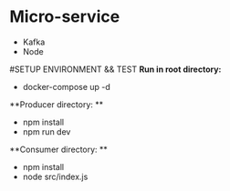 # Micro-service
- Kafka
- Node

#SETUP ENVIRONMENT && TEST
**Run in root directory:**
- docker-compose up -d

**Producer directory: **
- npm install
- npm run dev 

**Consumer directory: **
- npm install
- node src/index.js      

